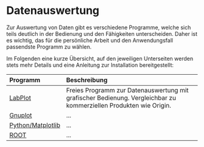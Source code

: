 # Datenauswertung

Zur Auswertung von Daten gibt es verschiedene Programme, welche sich teils deutlich in der Bedienung und den Fähigkeiten unterscheiden. Daher ist es wichtig, das für die persönliche Arbeit und den Anwendungsfall passendste Programm zu wählen.

Im Folgenden eine kurze Übersicht, auf den jeweiligen Unterseiten werden stets mehr Details und eine Anleitung zur Installation bereitgestellt:

| Programm                                         | Beschreibung  |
|:-------------------------------------------------|:--------------|
|[LabPlot](./04_01_LabPlot.md)                     | Freies Programm zur Datenauswertung mit grafischer Bedienung. Vergleichbar zu kommerziellen Produkten wie Origin. |
|[Gnuplot](./04_02_Gnuplot.md)                     | ... |
|[Python/Matplotlib](./04_03_Python_Matplotlib.md) | ... |
|[ROOT](./04_04_ROOT.md)                           | ... |
